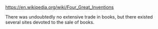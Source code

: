 

https://en.wikipedia.org/wiki/Four_Great_Inventions

There was undoubtedly no extensive trade in books, but there existed several sites devoted to the sale of books.
